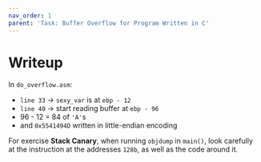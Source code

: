 ```yaml
---
nav_order: 1
parent: 'Task: Buffer Overflow for Program Written in C'
---
```


# Writeup

In `do_overflow.asm`:

- `line 33` -> `sexy_var` is at `ebp - 12`
- `line 40` -> start reading buffer at `ebp - 96`
- 96 - 12 = 84 of `'A'`s
- and `0x5541494D` written in little-endian encoding

For exercise **Stack Canary**, when running `objdump` in `main()`, look carefully at the instruction at the addresses `128b`, as well as the code around it.
